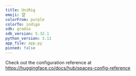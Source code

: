 ```yaml
---
title: UniRig
emoji: 🏆
colorFrom: purple
colorTo: indigo
sdk: gradio
sdk_version: 5.32.1
python_version: 3.11
app_file: app.py
pinned: false
---
```


Check out the configuration reference at https://huggingface.co/docs/hub/spaces-config-reference